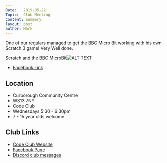 ```yaml
---
Date:   2019-05-22
Topic:  Club Meeting
Content: Summary
layout: post
author: Mark
---
```

One of our regulars managed to get the BBC Micro Bit working with his own Scratch 3 game! Very Well done.

[Scratch and the BBC MicroBit](https://www.facebook.com/720665616418529/videos/1121144294739801)![ALT TEXT](https://scontent.fbhx6-1.fna.fbcdn.net/v/t15.13418-10/59769979_472433546830882_4518382999292608512_n.jpg?stp=dst-jpg_s720x720&_nc_cat=102&ccb=1-7&_nc_sid=ad6a45&_nc_ohc=0K3vwBz-faIAX9dubNH&_nc_ht=scontent.fbhx6-1.fna&edm=AKK4YLsEAAAA&oh=00_AfCPr15Kk8jioRXPY-AWD4jJdQ1vukqOXWIvKzG4dwZDKg&oe=652AB7CC)

* [Facebook Link](https://www.facebook.com/1481985248595237/posts/2056182337842189/)

## Location

* Curborough Community Centre
* WS13 7NY
* Code Club
* Wednesdays 5:30 - 6:30pm
* 7 - 15 year olds welcome

## Club Links

* [Code Club Website](https://lichfield-code-club.github.io/)
* [Facebook Page](https://www.facebook.com/LichfieldCoders)
* [Discord club messages](https://discord.gg/szz6xGK)
